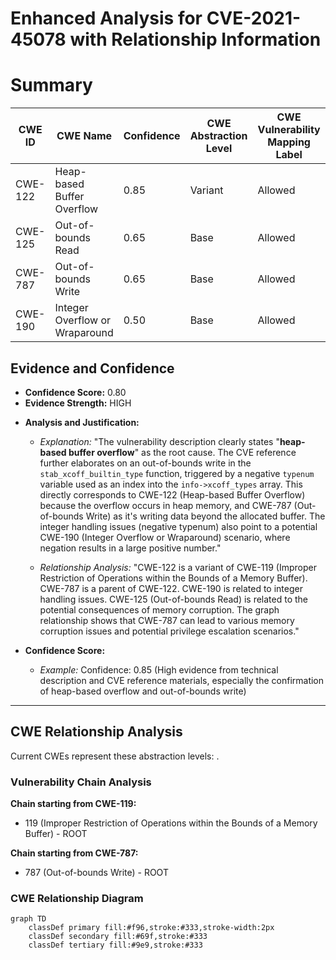 # Enhanced Analysis for CVE-2021-45078 with Relationship Information

# Summary
| CWE ID | CWE Name | Confidence | CWE Abstraction Level | CWE Vulnerability Mapping Label | CWE-Vulnerability Mapping Notes |
|---|---|---|---|---|---|
| CWE-122 | Heap-based Buffer Overflow | 0.85 | Variant | Allowed | Acceptable-Use |
| CWE-125 | Out-of-bounds Read | 0.65 | Base | Allowed | Acceptable-Use |
| CWE-787 | Out-of-bounds Write | 0.65 | Base | Allowed | Acceptable-Use |
| CWE-190 | Integer Overflow or Wraparound | 0.50 | Base | Allowed | Acceptable-Use |

## Evidence and Confidence

*   **Confidence Score:** 0.80
*   **Evidence Strength:** HIGH

- **Analysis and Justification:**
  - *Explanation:* "The vulnerability description clearly states "**heap-based buffer overflow**" as the root cause. The CVE reference further elaborates on an out-of-bounds write in the `stab_xcoff_builtin_type` function, triggered by a negative `typenum` variable used as an index into the `info->xcoff_types` array. This directly corresponds to CWE-122 (Heap-based Buffer Overflow) because the overflow occurs in heap memory, and CWE-787 (Out-of-bounds Write) as it's writing data beyond the allocated buffer. The integer handling issues (negative typenum) also point to a potential CWE-190 (Integer Overflow or Wraparound) scenario, where negation results in a large positive number."

  - *Relationship Analysis:* "CWE-122 is a variant of CWE-119 (Improper Restriction of Operations within the Bounds of a Memory Buffer). CWE-787 is a parent of CWE-122. CWE-190 is related to integer handling issues. CWE-125 (Out-of-bounds Read) is related to the potential consequences of memory corruption. The graph relationship shows that CWE-787 can lead to various memory corruption issues and potential privilege escalation scenarios."

- **Confidence Score:**
  - *Example:* Confidence: 0.85 (High evidence from technical description and CVE reference materials, especially the confirmation of heap-based overflow and out-of-bounds write)

---


## CWE Relationship Analysis

Current CWEs represent these abstraction levels: .


### Vulnerability Chain Analysis

**Chain starting from CWE-119:**
- 119 (Improper Restriction of Operations within the Bounds of a Memory Buffer) - ROOT


**Chain starting from CWE-787:**
- 787 (Out-of-bounds Write) - ROOT



### CWE Relationship Diagram

```mermaid
graph TD
    classDef primary fill:#f96,stroke:#333,stroke-width:2px
    classDef secondary fill:#69f,stroke:#333
    classDef tertiary fill:#9e9,stroke:#333
```
